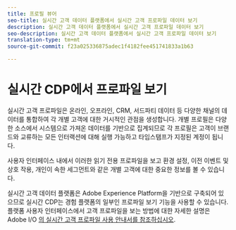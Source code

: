 ```yaml
---
title: 프로필 뷰어
seo-title: 실시간 고객 데이터 플랫폼에서 실시간 고객 프로파일 데이터 보기
description: 실시간 고객 데이터 플랫폼에서 실시간 고객 프로파일 데이터 보기
seo-description: 실시간 고객 데이터 플랫폼에서 실시간 고객 프로파일 데이터 보기
translation-type: tm+mt
source-git-commit: f23a025336875adec1f4182fee451741833a1b63

---
```



# 실시간 CDP에서 프로파일 보기

실시간 고객 프로파일은 온라인, 오프라인, CRM, 서드파티 데이터 등 다양한 채널의 데이터를 통합하여 각 개별 고객에 대한 거시적인 관점을 생성합니다. 개별 프로필은 다양한 소스에서 시스템으로 가져온 데이터를 기반으로 집계되므로 각 프로필은 고객이 브랜드와 교류하는 모든 인터랙션에 대해 실행 가능하고 타임스탬프가 지정된 계정이 됩니다.

사용자 인터페이스 내에서 이러한 읽기 전용 프로파일을 보고 환경 설정, 이전 이벤트 및 상호 작용, 개인이 속한 세그먼트와 같은 개별 고객에 대한 중요한 정보를 볼 수 있습니다.

실시간 고객 데이터 플랫폼은 Adobe Experience Platform을 기반으로 구축되어 있으므로 실시간 CDP는 경험 플랫폼의 일부인 프로파일 보기 기능을 사용할 수 있습니다. 플랫폼 사용자 인터페이스에서 고객 프로파일을 보는 방법에 대한 자세한 설명은 Adobe I/O [의 실시간 고객 프로파일 사용 안내서를 참조하십시오](https://www.adobe.io/apis/experienceplatform/home/profile-identity-segmentation/profile-identity-segmentation-services.html#!api-specification/markdown/narrative/technical_overview/unified_profile_architectural_overview/profile-user-guide.md).